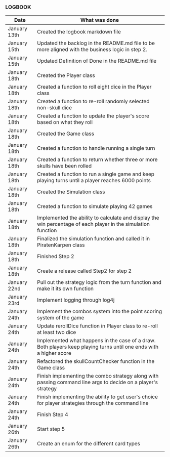 ### LOGBOOK

| Date         | What was done                                                                                                      |
|--------------|--------------------------------------------------------------------------------------------------------------------|
| January 13th | Created the logbook markdown file                                                                                  |
| January 15th | Updated the backlog in the README.md file to be more aligned with the business logic in step 2.                    |
| January 15th | Updated Definition of Done in the README.md file                                                                   |
| January 18th | Created the Player class                                                                                           |
| January 18th | Created a function to roll eight dice in the Player class                                                          |
| January 18th | Created a function to re-roll randomly selected non-skull dice                                                     |
| January 18th | Created a function to update the player's score based on what they roll                                            |
| January 18th | Created the Game class                                                                                             |
| January 18th | Created a function to handle running a single turn                                                                 |
| January 18th | Created a function to return whether three or more skulls have been rolled                                         | 
| January 18th | Created a function to run a single game and keep playing turns until a player reaches 6000 points                  |
| January 18th | Created the Simulation class                                                                                       |
| January 18th | Created a function to simulate playing 42 games                                                                    |
| January 18th | Implemented the ability to calculate and display the win percentage of each player in the simulation function      |
| January 18th | Finalized the simulation function and called it in PiratenKarpen class                                             |
| January 18th | Finished Step 2                                                                                                    |
| January 18th | Create a release called Step2 for step 2                                                                           |
| January 22nd | Pull out the strategy logic from the turn function and make it its own function                                    |
| January 23rd | Implement logging through log4j                                                                                    | 
| January 24th | Implement the combos system into the point scoring system of the game                                              |
| January 24th | Update rerollDice function in Player class to re-roll at least two dice                                            |
| January 24th | Implemented what happens in the case of a draw. Both players keep playing turns until one ends with a higher score |
| January 24th | Refactored the skullCountChecker function in the Game class                                                        |
| January 24th | Finish implementing the combo strategy along with passing command line args to decide on a player's strategy       |
| January 24th | Finish implementing the ability to get user's choice for player strategies through the command line                |
| January 24th | Finish Step 4                                                                                                      |
| January 26th | Start step 5                                                                                                       |
| January 26th | Create an enum for the different card types                                                                        |

